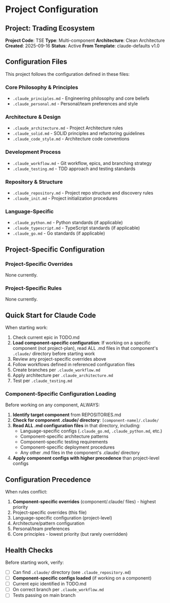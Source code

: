 # Project Configuration

## Project: Trading Ecosystem

**Project Code**: TSE
**Type**: Multi-component
**Architecture**: Clean Architecture
**Created**: 2025-09-16
**Status**: Active
**From Template**: claude-defaults v1.0

## Configuration Files

This project follows the configuration defined in these files:

### Core Philosophy & Principles

- `.claude_principles.md` - Engineering philosophy and core beliefs
- `.claude_personal.md` - Personal/team preferences and style

### Architecture & Design

- `.claude_architecture.md` - Project Architecture rules
- `.claude_solid.md` - SOLID principles and refactoring guidelines
- `.claude_code_style.md` - Architecture code conventions

### Development Process

- `.claude_workflow.md` - Git workflow, epics, and branching strategy
- `.claude_testing.md` - TDD approach and testing standards

### Repository & Structure  

- `.claude_repository.md` - Project repo structure and discovery rules
- `.claude_init.md` - Project initialization procedures

### Language-Specific

- `.claude_python.md` - Python standards (if applicable)
- `.claude_typescript.md` - TypeScript standards (if applicable)
- `.claude_go.md` - Go standards (if applicable)

## Project-Specific Configuration

### Project-Specific Overrides

<!-- Only document DEVIATIONS from standard configs here -->
<!-- Example:
- Using PostgreSQL-specific features (violates DB agnostic principle) because...
- Allowing larger functions (30 lines) in data migration scripts because...
-->

None currently.

### Project-Specific Rules

<!-- Only add rules UNIQUE to this project -->
<!-- Example:
- All monetary calculations must use Decimal type
- API responses must include rate limit headers
- Feature flags required for all new functionality
-->

None currently.

## Quick Start for Claude Code

When starting work:

1. Check current epic in TODO.md
2. **Load component-specific configuration**: If working on a specific component (not project-plan), read ALL .md files in that component's `.claude/` directory before starting work
3. Review any project-specific overrides above
4. Follow workflows defined in referenced configuration files
5. Create branches per `.claude_workflow.md`
6. Apply architecture per `.claude_architecture.md`
7. Test per `.claude_testing.md`

### Component-Specific Configuration Loading

Before working on any component, ALWAYS:

1. **Identify target component** from REPOSITORIES.md
2. **Check for component .claude/ directory**: `[component-name]/.claude/`
3. **Read ALL .md configuration files** in that directory, including:
   - Language-specific configs (`.claude_go.md`, `.claude_python.md`, etc.)
   - Component-specific architecture patterns
   - Component-specific testing requirements
   - Component-specific deployment procedures
   - Any other .md files in the component's .claude/ directory
4. **Apply component configs with higher precedence** than project-level configs

## Configuration Precedence

When rules conflict:

1. **Component-specific overrides** (component/.claude/ files) - highest priority
2. Project-specific overrides (this file)
3. Language-specific configuration (project-level)
4. Architecture/pattern configuration
5. Personal/team preferences
6. Core principles - lowest priority (but rarely overridden)

## Health Checks

Before starting work, verify:

- [ ] Can find `.claude/` directory (see `.claude_repository.md`)
- [ ] **Component-specific configs loaded** (if working on a component)
- [ ] Current epic identified in TODO.md
- [ ] On correct branch per `.claude_workflow.md`
- [ ] Tests passing on main branch
